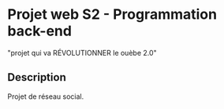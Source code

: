 # Projet web S2 - Programmation back-end
"projet qui va RÉVOLUTIONNER le ouèbe 2.0"

## Description
Projet de réseau social.
